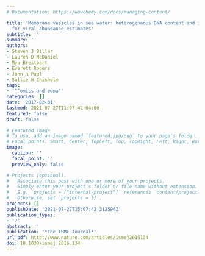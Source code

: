 ```yaml
---
# Documentation: https://wowchemy.com/docs/managing-content/

title: 'Membrane vesicles in sea water: heterogeneous DNA content and implications
  for viral abundance estimates'
subtitle: ''
summary: ''
authors:
- Steven J Biller
- Lauren D McDaniel
- Mya Breitbart
- Everett Rogers
- John H Paul
- Sallie W Chisholm
tags:
- '"‘omics and edna"'
categories: []
date: '2017-02-01'
lastmod: 2021-07-27T11:07:42-04:00
featured: false
draft: false

# Featured image
# To use, add an image named `featured.jpg/png` to your page's folder.
# Focal points: Smart, Center, TopLeft, Top, TopRight, Left, Right, BottomLeft, Bottom, BottomRight.
image:
  caption: ''
  focal_point: ''
  preview_only: false

# Projects (optional).
#   Associate this post with one or more of your projects.
#   Simply enter your project's folder or file name without extension.
#   E.g. `projects = ["internal-project"]` references `content/project/deep-learning/index.md`.
#   Otherwise, set `projects = []`.
projects: []
publishDate: '2021-07-27T15:07:42.312594Z'
publication_types:
- '2'
abstract: ''
publication: '*The ISME Journal*'
url_pdf: http://www.nature.com/articles/ismej2016134
doi: 10.1038/ismej.2016.134
---
```

